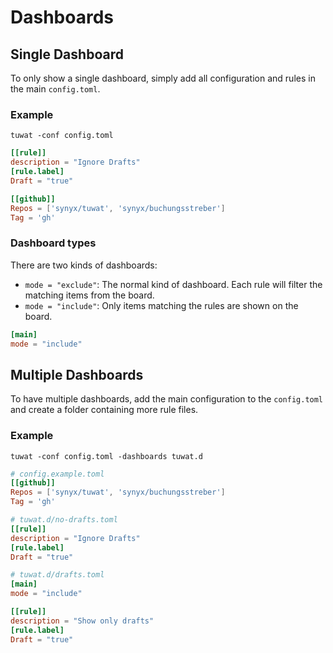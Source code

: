 # Dashboards

## Single Dashboard

To only show a single dashboard, simply add all configuration
and rules in the main `config.toml`.

### Example

`tuwat -conf config.toml`

```toml
[[rule]]
description = "Ignore Drafts"
[rule.label]
Draft = "true"

[[github]]
Repos = ['synyx/tuwat', 'synyx/buchungsstreber']
Tag = 'gh'
```


### Dashboard types

There are two kinds of dashboards:

* `mode = "exclude"`: The normal kind of dashboard.  Each rule
  will filter the matching items from the board.
* `mode = "include"`: Only items matching the rules are shown
  on the board.

```toml
[main]
mode = "include"
```

## Multiple Dashboards

To have multiple dashboards, add the main configuration to
the `config.toml` and create a folder containing more
rule files.


### Example

`tuwat -conf config.toml -dashboards tuwat.d`

```toml
# config.example.toml
[[github]]
Repos = ['synyx/tuwat', 'synyx/buchungsstreber']
Tag = 'gh'
```

```toml
# tuwat.d/no-drafts.toml
[[rule]]
description = "Ignore Drafts"
[rule.label]
Draft = "true"
```

```toml
# tuwat.d/drafts.toml
[main]
mode = "include"

[[rule]]
description = "Show only drafts"
[rule.label]
Draft = "true"
```
